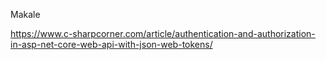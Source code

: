 Makale

https://www.c-sharpcorner.com/article/authentication-and-authorization-in-asp-net-core-web-api-with-json-web-tokens/